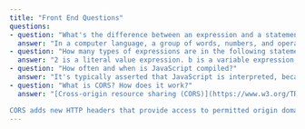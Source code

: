```yaml
---
title: "Front End Questions"
questions:
- question: "What's the difference between an expression and a statement?"
  answer: "In a computer language, a group of words, numbers, and operators that performs a specific task is a statement. Statements are made up of one or more expressions. An expression is any reference to a variable or value, or a set of variable(s) and value(s) combined with operators."
- question: "How many types of expressions are in the following statement: a = b * 2;?"
  answer: "2 is a literal value expression. b is a variable expression, which means to retrieve its current value. b * 2 is an arithmetic expression, which means to do the multiplication. a = b * 2 is an assignment expression, which means to assign the result of the b * 2 expression to the variable a (more on assignments later)."
- question: "How often and when is JavaScript compiled?"
  answer: "It's typically asserted that JavaScript is interpreted, because your JavaScript source code is processed each time it's run. But that's not entirely accurate. The JavaScript engine actually compiles the program on the fly and then immediately runs the compiled code."
- question: "What is CORS? How does it work?"
  answer: "[Cross-origin resource sharing (CORS)](https://www.w3.org/TR/cors/) is a mechanism that allows many resources (e.g., fonts, JavaScript, etc.) on a web page to be requested from another domain outside the domain from which the resource originated. It’s a mechanism supported in HTML5 that manages XMLHttpRequest access to a domain different.

CORS adds new HTTP headers that provide access to permitted origin domains. For HTTP methods other than GET (or POST with certain MIME types), the specification mandates that browsers first use an HTTP OPTIONS request header to solicit a list of supported (and available) methods from the server. The actual request can then be submitted. Servers can also notify clients whether “credentials” (including Cookies and HTTP Authentication data) should be sent with requests."
---
```

